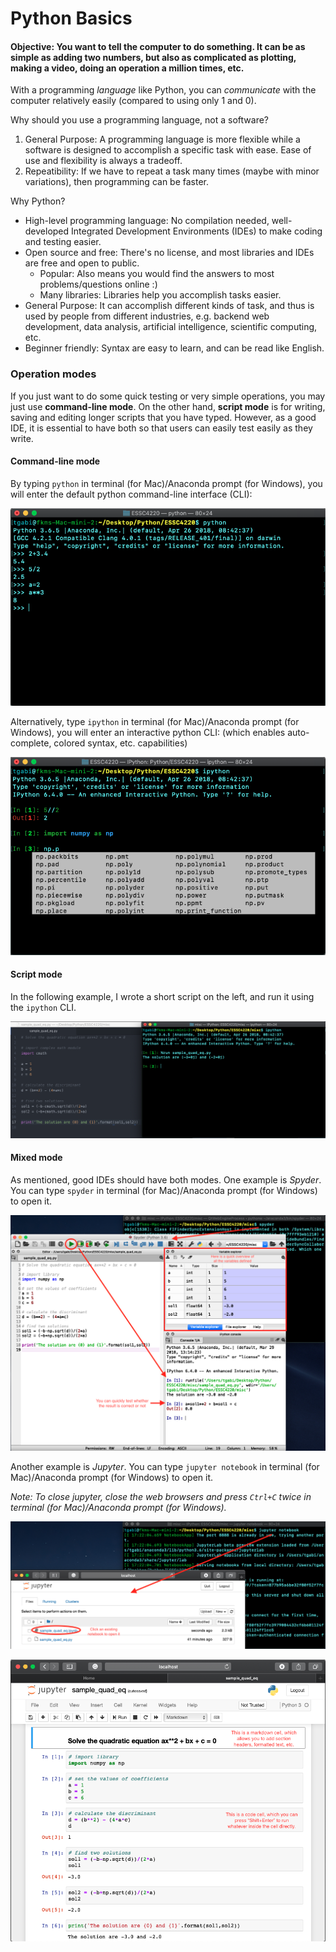 
# Python Basics

#### Objective: You want to tell the computer to do something. It can be as simple as adding two numbers, but also as complicated as plotting, making a video, doing an operation a million times, etc.

With a programming *language* like Python, you can *communicate* with the computer relatively easily (compared to using only 1 and 0).

Why should you use a programming language, not a software? 
1. General Purpose: A programming language is more flexible while a software is designed to accomplish a specific task with ease. Ease of use and flexibility is always a tradeoff.
1. Repeatibility: If we have to repeat a task many times (maybe with minor variations), then programming can be faster.

Why Python?
- High-level programming language: No compilation needed, well-developed Integrated Development Environments (IDEs) to make coding and testing easier.
- Open source and free: There's no license, and most libraries and IDEs are free and open to public.
  - Popular: Also means you would find the answers to most problems/questions online :)
  - Many libraries: Libraries help you accomplish tasks easier. 
- General Purpose: It can accomplish different kinds of task, and thus is used by people from different industries, e.g. backend web development, data analysis, artificial intelligence, scientific computing, etc.
- Beginner friendly: Syntax are easy to learn, and can be read like English.

### Operation modes
If you just want to do some quick testing or very simple operations, you may just use **command-line mode**. On the other hand, **script mode** is for writing, saving and editing longer scripts that you have typed. However, as a good IDE, it is essential to have both so that users can easily test easily as they write.

#### Command-line mode
By typing `python` in terminal (for Mac)/Anaconda prompt (for Windows), you will enter the default python command-line interface (CLI):

![Python-CLI](./images/cli_python.png)

Alternatively, type `ipython` in terminal (for Mac)/Anaconda prompt (for Windows), you will enter an interactive python CLI: (which enables auto-complete, colored syntax, etc. capabilities)

![IPython-CLI](./images/cli_ipython.png)

#### Script mode
In the following example, I wrote a short script on the left, and run it using the `ipython` CLI.

![IPython-script](./images/sample_script.png)

#### Mixed mode
As mentioned, good IDEs should have both modes. One example is *Spyder*. You can type `spyder` in terminal (for Mac)/Anaconda prompt (for Windows) to open it. 

![Spyder-script](./images/Spyder_sample.png)

Another example is *Jupyter*. You can type `jupyter notebook` in terminal (for Mac)/Anaconda prompt (for Windows) to open it.

*Note: To close jupyter, close the web browsers and press `Ctrl+C` twice in terminal (for Mac)/Anaconda prompt (for Windows).*

![Open-jupyter](./images/open_Jupyter.png)

![Jupyter-script](./images/Jupyter_sample.png)
